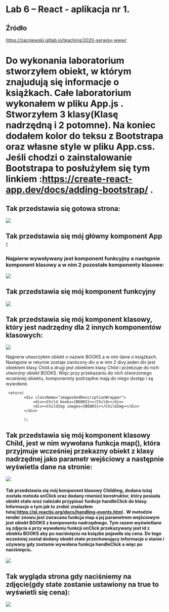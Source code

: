 # Lab 6 – React - aplikacja nr 1.
## Źródło
https://zacniewski.gitlab.io/teaching/2020-serwisy-www/

# Do wykonania laboratorium stworzyłem obiekt, w którym znajudują się informacje o książkach. Całe laboratorium wykonałem w pliku **App.js** . Stworzyłem 3 klasy(Klasę nadrzędną i 2 potomne). Na koniec dodałem kolor do teksu z **Bootstrapa** oraz własne style w pliku **App.css**. Jeśli chodzi o zainstalowanie Bootstrapa to posłużyłem się tym linkiem :https://create-react-app.dev/docs/adding-bootstrap/ .

## Tak przedstawia się gotowa strona:
![](https://github.com/Reszke97/projektowanie-serwisow-www-Reszke-185ic/blob/main/lab6/moja-aplikacja/zrzuty/1.PNG)

## Tak przedstawia się mój główny komponent **App** :
### Najpierw wywoływany jest komponent funkcyjny a następnie komponent klasowy a w nim 2 pozostałe komponenty klasowe:
![](https://github.com/Reszke97/projektowanie-serwisow-www-Reszke-185ic/blob/main/lab6/moja-aplikacja/zrzuty/4.PNG)

## Tak przedstawia się mój komponent funkcyjny
![](https://github.com/Reszke97/projektowanie-serwisow-www-Reszke-185ic/blob/main/lab6/moja-aplikacja/zrzuty/5.PNG)

## Tak przedstawia się mój komponent klasowy, który jest nadrzędny dla 2 innych komponentów klasowych:
![](https://github.com/Reszke97/projektowanie-serwisow-www-Reszke-185ic/blob/main/lab6/moja-aplikacja/zrzuty/3.PNG)

Najpierw utworzyłem obiekt o nazwie BOOKS a w nim dane o książkach. Następnie w returnie zostaje zwrócony div a w nim 2 divy jeden div jest obiektem klasy Child a drugi jest obiektem klasy Child i przekzuje do nich utworzny obiekt BOOKS. Więc przy przekazaniu do nich stworzonego wcześniej obiektu, komponennty podrzędne mają do niego dostęp i są wywołane.

```
 return(
        <div className="imagesAndDescriptionWrapper">
            <div><Child books={BOOKS}></Child></div>
            <div><ChildImg images={BOOKS}></ChildImg></div>
        </div>
           
        );
```


## Tak przedstawia się mój komponent klasowy **Child**, jest w nim wywołana funkcja **map()**, która przyjmuje wcześniej przekazny obiekt z klasy nadrzędnej jako parametr wejściowy a następnie wyświetla dane na stronie:
![](https://github.com/Reszke97/projektowanie-serwisow-www-Reszke-185ic/blob/main/lab6/moja-aplikacja/zrzuty/6.PNG)



#### Tak przedstawia się mój komponent klasowy **ChildImg**, dodana tutaj została metoda **onClick** oraz dodany również konstruktor, który posiada obiekt **state** oraz należało przypisać funkcje **handleClick** do klasy. Informacje o tym jak to zrobić znalazłem tutaj:https://pl.reactjs.org/docs/handling-events.html . W metodzie render znowu jest zwracana funkcja **map** a jej parametrem wejściowym jest obiekt BOOKS z komponentu nadrzędnego. Tym razem wyświetlane są zdjęcia a przy wywołaniu funkcji **onClick** przekazywany jest id z obiektu **BOOKS** aby po naciśnięciu na ksiązke pojawiła się cena. Do tego wcześniej został dodany obiekt **state** przechowujący informacje o stanie i używany gdy zostanie wywołana funkcja **handleClick** a więc po naciśnięciu.
![](https://github.com/Reszke97/projektowanie-serwisow-www-Reszke-185ic/blob/main/lab6/moja-aplikacja/zrzuty/7.PNG)



## Tak wygląda strona gdy naciśniemy na zdjęcie(gdy state zostanie ustawiony na true to wyświetli się cena):
![](https://github.com/Reszke97/projektowanie-serwisow-www-Reszke-185ic/blob/main/lab6/moja-aplikacja/zrzuty/2.PNG)



